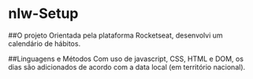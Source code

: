 # nlw-Setup

##O projeto
Orientada pela plataforma Rocketseat, desenvolvi um calendário de hábitos.

##Linguagens e Métodos
Com uso de javascript, CSS, HTML e DOM, os dias são adicionados de acordo com a data local (em território nacional).
